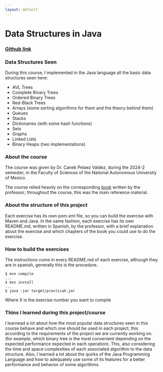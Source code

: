 ```yaml
---
layout: default
---
```

# Data Structures in Java
### [Github link](https://github.com/IsaacNietoG/estructuras-de-datos-practicas-2024)

### Data Structures Seen

During this course, I implemented in the Java language all the basic data structures seen here:

- AVL Trees
- Complete Binary Trees
- Ordered Binary Trees
- Red-Black Trees
- Arrays (some sorting algorithms for them and the theory behind them)
- Queues
- Stacks
- Dictionaries (with some hash functions)
- Sets
- Graphs
- Linked Lists
- Binary Heaps (two implementations)

### About the course

The course was given by Dr. Canek Pelaez Valdez, during the 2024-2 semester, in the Faculty of Sciences of the National Autonomous University of Mexico.

The course relied heavily on the corresponding [book](https://tienda.fciencias.unam.mx/es/home/437-estructuras-de-datos-con-java-moderno-9786073009157.html) written by the professor; throughout the course, this was the main reference material.

### About the structure of this project

Each exercise has its own pom.xml file, so you can build the exercise with Maven and Java. In the same fashion, each exercise has its own README.md, written in Spanish, by the professor, with a brief explanation about the exercise and which chapters of the book you could use to do the exercise.

### How to build the exercises
The instructions come in every README.md of each exercise, although they are in spanish, generally this is the procedure.

```
$ mvn compile
...
$ mvn install
...
$ java -jar target/practicaX.jar
```
Where X is the exercise number you want to compile

### Thins I learned during this project/course
I learnead a lot about how the most popular data structures seen in this course behave and which one should be used in each project, this according to the requirements of the project we are currently working on. (for example, which binary tree is the most convenient depending on the expected performance expected in each operation). This, also considering the time and space complexities of each associated algorithm to the data structure.
Also, I learned a lot about the quirks of the Java Programming Language and how to adequately use some of its features for a better performance and behavior of some algorithms.
